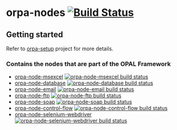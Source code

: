 # orpa-nodes [![Build Status](https://travis-ci.org/telligro/orpa-nodes.svg?branch=master)](https://travis-ci.org/telligro/orpa-nodes)
## Getting started
Refer to  [orpa-setup](https://github.com/telligro/orpa-setup) project for more details.
### Contains the nodes that are part of the OPAL Framework

* [orpa-node-msexcel](https://github.com/telligro/orpa-nodes/tree/master/packages/orpa-node-msexcel) 
[![orpa-node-msexcel build status](https://frozen-fortress-98851.herokuapp.com/telligro/orpa-nodes/2/badge?subject=build)](https://travis-ci.org/telligro/orpa-nodes)
* [orpa-node-database](https://github.com/telligro/orpa-nodes/tree/master/packages/orpa-node-database)
[![orpa-node-database build status](https://frozen-fortress-98851.herokuapp.com/telligro/orpa-nodes/5/badge?subject=build)](https://travis-ci.org/telligro/orpa-nodes)
* [orpa-node-email](https://github.com/telligro/orpa-nodes/tree/master/packages/orpa-node-email)
[![orpa-node-email build status](https://frozen-fortress-98851.herokuapp.com/telligro/orpa-nodes/8/badge?subject=build)](https://travis-ci.org/telligro/orpa-nodes)
* [orpa-node-ftp](https://github.com/telligro/orpa-nodes/tree/master/packages/orpa-node-ftp)
[![orpa-node-ftp build status](https://frozen-fortress-98851.herokuapp.com/telligro/orpa-nodes/11/badge?subject=build)](https://travis-ci.org/telligro/orpa-nodes)
* [orpa-node-soap](https://github.com/telligro/orpa-nodes/tree/master/packages/orpa-node-soap)
[![orpa-node-soap build status](https://frozen-fortress-98851.herokuapp.com/telligro/orpa-nodes/14/badge?subject=build)](https://travis-ci.org/telligro/orpa-nodes)
* [orpa-node-control-flow](https://github.com/telligro/orpa-nodes/tree/master/packages/orpa-node-control-flow)
[![orpa-node-control-flow build status](https://frozen-fortress-98851.herokuapp.com/telligro/orpa-nodes/17/badge?subject=build)](https://travis-ci.org/telligro/orpa-nodes)
* [orpa-node-selenium-webdriver](https://github.com/telligro/orpa-nodes/tree/master/packages/orpa-node-selenium-webdriver)
[![orpa-node-selenium-webdriver build status](https://frozen-fortress-98851.herokuapp.com/telligro/orpa-nodes/20/badge?subject=build)](https://travis-ci.org/telligro/orpa-nodes)




